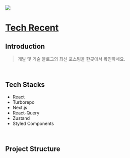 <img src="https://i.imgur.com/EtwfVa9.png">

<br/>

# [Tech Recent](https://tech-recent.vercel.app/)

## Introduction

> 개발 및 기술 블로그의 최신 포스팅을 한곳에서 확인하세요.

<br/>

## Tech Stacks

- React
- Turborepo
- Next.js
- React-Query
- Zustand
- Styled Components

<br/>

## Project Structure
